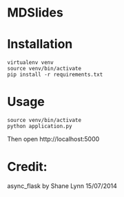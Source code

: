 MDSlides
==================
# Installation

```
virtualenv venv
source venv/bin/activate
pip install -r requirements.txt
```

# Usage

```
source venv/bin/activate
python application.py
```

Then open http://localhost:5000

# Credit: 
async_flask by Shane Lynn 15/07/2014
